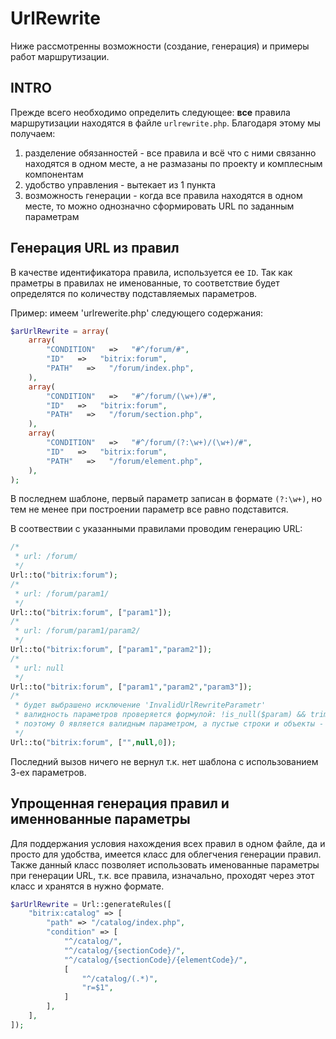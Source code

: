 # UrlRewrite

Ниже рассмотренны возможности (создание, генерация) и примеры работ маршрутизации.

## INTRO

Прежде всего необходимо определить следующее: **все** правила маршрутизации находятся в файле `urlrewrite.php`.
Благодаря этому мы получаем:
1. разделение обязанностей - все правила и всё что с ними связанно находятся в одном месте, а не размазаны по проекту и комплесным компонентам
2. удобство управления - вытекает из 1 пункта
3. возможность генерации - когда все правила находятся в одном месте, то можно однозначно сформировать URL по заданным параметрам

## Генерация URL из правил

В качестве идентификатора правила, используется ее `ID`.
Так как праметры в правилах не именованные, то соответствие будет определятся по количеству подставляемых параметров.

Пример: имеем 'urlrewerite.php' следующего содержания:
```php
$arUrlRewrite = array(
	array(
		"CONDITION"   =>   "#^/forum/#", 
		"ID"   =>   "bitrix:forum", 
		"PATH"   =>   "/forum/index.php", 
	),
	array(
		"CONDITION"   =>   "#^/forum/(\w+)/#", 
		"ID"   =>   "bitrix:forum", 
		"PATH"   =>   "/forum/section.php", 
	),
	array(
		"CONDITION"   =>   "#^/forum/(?:\w+)/(\w+)/#",
		"ID"   =>   "bitrix:forum",
		"PATH"   =>   "/forum/element.php", 
	),
);
```
В последнем шаблоне, первый параметр записан в формате `(?:\w+)`, но тем не менее при построении параметр все равно подставится.

В соотвествии с указанными правилами проводим генерацию URL:
```php
/*
 * url: /forum/
 */
Url::to("bitrix:forum");
/*
 * url: /forum/param1/
 */
Url::to("bitrix:forum", ["param1"]);
/*
 * url: /forum/param1/param2/
 */
Url::to("bitrix:forum", ["param1","param2"]);
/*
 * url: null
 */
Url::to("bitrix:forum", ["param1","param2","param3"]);
/*
 * будет выбрашено исключение 'InvalidUrlRewriteParametr'
 * валидность параметров проверяется формулой: !is_null($param) && trim($param) !== ""
 * поэтому 0 является валидным параметром, а пустые строки и объекты - нет
 */
Url::to("bitrix:forum", ["",null,0]);
```

Последний вызов ничего не вернул т.к. нет шаблона с использованием 3-ех параметров.

## Упрощенная генерация правил и именнованные параметры

Для поддержания условия нахождения всех правил в одном файле, да и просто для удобства, имеется класс для облегчения генерации правил.
Также данный класс позволяет использовать именованные параметры при генерации URL, т.к. все правила, изначально, проходят через этот класс и хранятся в нужно формате.



```php
$arUrlRewrite = Url::generateRules([
    "bitrix:catalog" => [
        "path" => "/catalog/index.php",
        "condition" => [
            "^/catalog/",
            "^/catalog/{sectionCode}/",
            "^/catalog/{sectionCode}/{elementCode}/",
            [
                "^/catalog/(.*)",
                "r=$1",
            ]
        ],
    ],
]);
```